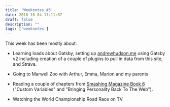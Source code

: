 ```yaml
---
title: 'Weeknotes #5'
date: 2018-10-04 17:11:07
draft: false
description: ""
tags: ['weeknotes']
---
```


This week has been mostly about:

*   Learning loads about Gatsby, setting up [andrewhudson.me](https://andrewhudson.me) using Gatsby v2 including creation of a couple of plugins to pull in data from this site, and Strava.
*   Going to Marwell Zoo with Arthur, Emma, Marion and my parents

*   Reading a couple of chapters from [Smashing Magazine Book 6](https://www.smashingmagazine.com/2018/09/smashing-book-6-release/) ("Custom Variables" and "Bringing Personality Back To The Web").
*   Watching the World Championship Road Race on TV
